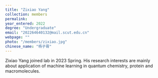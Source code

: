 ```yaml
---
title: "Zixiao Yang"
collection: members
permalink:
year_entered: 2022
degree: "Undergraduate"
email: "202264640132@mail.scut.edu.cn"
webpage: ""
photo: "/members/zixiao.jpg"
chinese_name: "杨子霄"
---
```

Zixiao Yang joined lab in 2023 Spring. His research interests are mainly about application of machine learning in quantum chemistry, protein and macromolecules.
